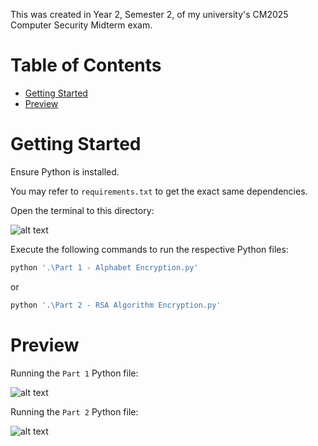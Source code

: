 This was created in Year 2, Semester 2, of my university's CM2025 Computer Security Midterm exam.

# Table of Contents

-   [Getting Started](#getting-started)
-   [Preview](#preview)

# Getting Started

Ensure Python is installed.

You may refer to `requirements.txt` to get the exact same dependencies.

Open the terminal to this directory:

![alt text](image-3.png)

Execute the following commands to run the respective Python files:

```powershell
python '.\Part 1 - Alphabet Encryption.py'
```

or

```powershell
python '.\Part 2 - RSA Algorithm Encryption.py'
```

# Preview

Running the `Part 1` Python file:

![alt text](image-1.png)

Running the `Part 2` Python file:

![alt text](image-2.png)
